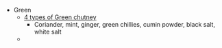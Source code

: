 - Green
	- [4 types of Green chutney](https://www.youtube.com/watch?v=r97CicBWU7o)
		- Coriander, mint, ginger, green chillies, cumin powder, black salt, white salt
	-